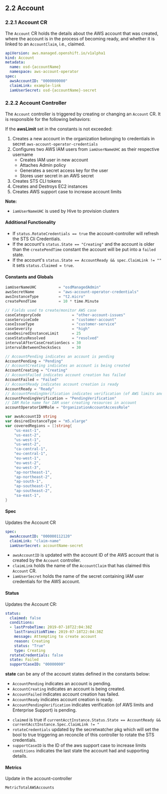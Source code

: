 ## 2.2 Account

### 2.2.1 Account CR

The `Account` CR holds the details about the AWS account that was created, where the account is in the process of becoming ready, and whether it is linked to an `AccountClaim`, i.e., claimed.

```yaml
apiVersion: aws.managed.openshift.io/v1alpha1
kind: Account
metadata:
  name: osd-{accountName}
  namespace: aws-account-operator
spec:
  awsAccountID: "0000000000"
  claimLink: example-link
  iamUserSecret: osd-{accountName}-secret
```

### 2.2.2 Account Controller

The `Account` controller is triggered by creating or changing an `Account` CR. It is responsible for the following behaviors:

If the **awsLimit** set in the constants is not exceeded:

1. Creates a new account in the organization belonging to credentials in secret `aws-account-operator-credentials`
2. Configures two AWS IAM users from `iamUserNameUHC` as their respective username
    - Creates IAM user in new account
    - Attaches Admin policy
    - Generates a secret access key for the user
    - Stores user secret in an AWS secret
3. Creates STS CLI tokens
4. Creates and Destroys EC2 instances
5. Creates AWS support case to increase account limits

**Note:**
* `iamUserNameUHC` is used by Hive to provision clusters

#### Additional Functionality

- If `status.RotateCredentials == true` the account-controller will refresh the STS Cli Credentials.
- If the account's `status.State == "Creating"` and the account is older than the `createPendTime` constant the account will be put into a `failed` state.
- If the account's `status.State == AccountReady && spec.ClaimLink != ""` it sets `status.Claimed = true`.

#### Constants and Globals

```go
iamUserNameUHC          = "osdManagedAdmin"
awsSecretName           = "aws-account-operator-credentials"
awsInstanceType         = "t2.micro"
createPendTime          = 10 * time.Minute

// Fields used to create/monitor AWS case
caseCategoryCode              = "other-account-issues"
caseServiceCode               = "customer-account"
caseIssueType                 = "customer-service"
caseSeverity                  = "high"
caseDesiredInstanceLimit      = 25
caseStatusResolved            = "resolved"
intervalAfterCaseCreationSecs = 30
intervalBetweenChecksSecs     = 30

// AccountPending indicates an account is pending
AccountPending = "Pending"
// AccountCreating indicates an account is being created
AccountCreating = "Creating"
// AccountFailed indicates account creation has failed
AccountFailed = "Failed"
// AccountReady indicates account creation is ready
AccountReady = "Ready"
// AccountPendingVerification indicates verification (of AWS limits and Enterprise Support) is pending
AccountPendingVerification = "PendingVerification"
// IAM Role name for IAM user creating resources in account
accountOperatorIAMRole = "OrganizationAccountAccessRole"

var awsAccountID string
var desiredInstanceType = "m5.xlarge"
var coveredRegions = []string{
    "us-east-1",
    "us-east-2",
    "us-west-1",
    "us-west-2",
    "ca-central-1",
    "eu-central-1",
    "eu-west-1",
    "eu-west-2",
    "eu-west-3",
    "ap-northeast-1",
    "ap-northeast-2",
    "ap-south-1",
    "ap-southeast-1",
    "ap-southeast-2",
    "sa-east-1",
}
```

#### Spec

Updates the Account CR

```yaml
spec:
  awsAccountID: "000000112120"
  claimLink: "claim-name"
  iamUserSecret: accountName-secret
```

* `awsAccountID` is updated with the account ID of the AWS account that is created by the `Account` controller.
* `claimLink` holds the name of the `AccountClaim` that has claimed this `Account` CR.
* `iamUserSecret` holds the name of the secret containing IAM user credentials for the AWS account.

#### Status

Updates the Account CR:

```yaml
status:
  claimed: false
  conditions:
  - lastProbeTime: 2019-07-18T22:04:38Z
    lastTransitioNTime: 2019-07-18T22:04:38Z
    message: Attempting to create account
    reason: Creating
    status: "True"
    type: Creating
  rotateCredentials: false
  state: Failed
  supportCaseID: "00000000"
```

**state** can be any of the account states defined in the constants below:

- `AccountPending` indicates an account is pending.
- `AccountCreating` indicates an account is being created.
- `AccountFailed` indicates account creation has failed.
- `AccountReady` indicates account creation is ready.
- `AccountPendingVerification` indicates verification (of AWS limits and Enterprise Support) is pending.

* `claimed` is true if `currentAcctInstance.Status.State == AccountReady && currentAcctInstance.Spec.ClaimLink != "`
* `rotateCredentials` updated by the secretwatcher pkg which will set the bool to true triggering an reconcile of this controller to rotate the STS credentials.
* `supportCaseID` is the ID of the aws support case to increase limits
`conditions` indicates the last state the account had and supporting details.

#### Metrics

Update in the account-controller

```txt
MetricTotalAWSAccounts
```